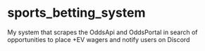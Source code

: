 # sports_betting_system
My system that scrapes the OddsApi and OddsPortal in search of opportunities to place +EV wagers and notify users on Discord 
